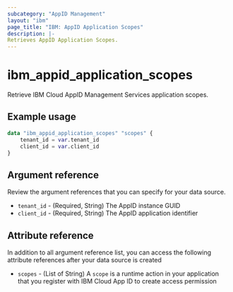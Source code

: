 ```yaml
---
subcategory: "AppID Management"
layout: "ibm"
page_title: "IBM: AppID Application Scopes"
description: |-
Retrieves AppID Application Scopes.
---
```


# ibm_appid_application_scopes
Retrieve IBM Cloud AppID Management Services application scopes.

## Example usage

```terraform
data "ibm_appid_application_scopes" "scopes" {
    tenant_id = var.tenant_id
    client_id = var.client_id
}
```

## Argument reference
Review the argument references that you can specify for your data source.

- `tenant_id` - (Required, String) The AppID instance GUID
- `client_id` - (Required, String) The AppID application identifier

## Attribute reference
In addition to all argument reference list, you can access the following attribute references after your data source is created

- `scopes` - (List of String) A `scope` is a runtime action in your application that you register with IBM Cloud App ID to create access permission
